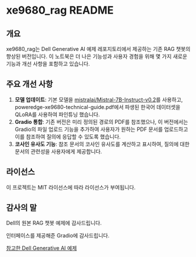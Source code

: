# xe9680_rag README

## 개요

xe9680_rag는 Dell Generative AI 예제 레포지토리에서 제공하는 기존 RAG 챗봇의 향상된 버전입니다. 이 노트북은 더 나은 기능성과 사용자 경험을 위해 몇 가지 새로운 기능과 개선 사항을 포함하고 있습니다.

## 주요 개선 사항

1. **모델 업데이트**: 기본 모델을 [mistralai/Mistral-7B-Instruct-v0.2](https://huggingface.co/mistralai/Mistral-7B-Instruct-v0.2)를 사용하고, poweredge-xe9680-technical-guide.pdf에서 파생된 한국어 데이터셋을 QLoRA를 사용하여 파인튜닝 했습니다.
2. **Gradio 통합**: 기존 버전은 미리 정의된 경로의 PDF를 참조했으나, 이 버전에서는 Gradio의 파일 업로드 기능을 추가하여 사용자가 원하는 PDF 문서를 업로드하고 이를 참조하여 질의에 응답할 수 있도록 했습니다.
3. **코사인 유사도 기능**: 참조 문서의 코사인 유사도를 계산하고 표시하여, 질의에 대한 문서의 관련성을 사용자에게 제공합니다.


## 라이선스
이 프로젝트는 MIT 라이선스에 따라 라이선스가 부여됩니다.

## 감사의 말
Dell의 원본 RAG 챗봇 예제에 감사드립니다.

인터페이스를 제공해준 Gradio에 감사드립니다.

[참고한 Dell Generative AI 예제](https://github.com/dell-examples/generative-ai/blob/main/RAG-chatbot-multiformat/rag-chatbot-multiformat-source-tabs.ipynb)
